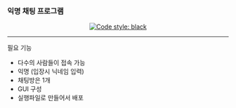 ### 익명 채팅 프로그램

<p align="center">
<a href="https://github.com/psf/black"><img alt="Code style: black" src="https://img.shields.io/badge/code%20style-black-000000.svg"></a>
</p>

---
필요 기능
- 다수의 사람들이 접속 가능
- 익명 (입장시 닉네임 입력)
- 채팅방은 1개
- GUI 구성
- 실행파일로 만들어서 배포